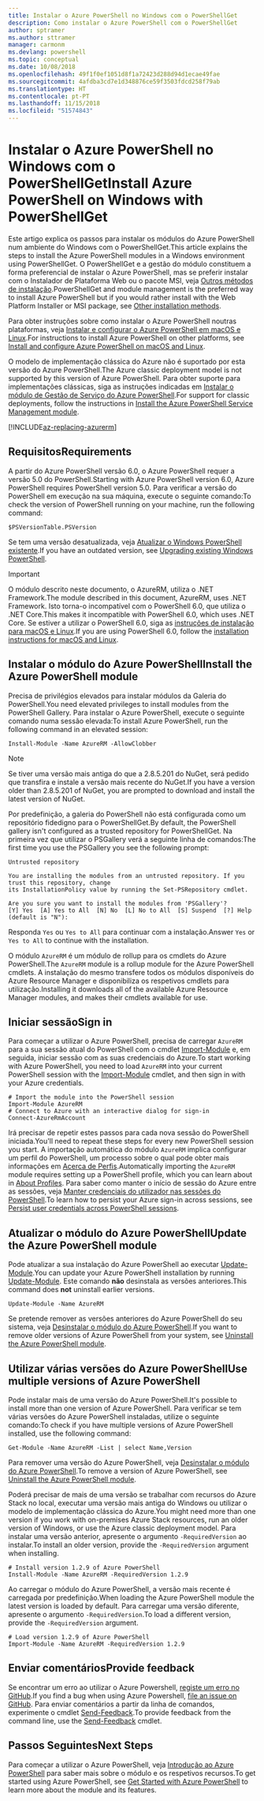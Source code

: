 ```yaml
---
title: Instalar o Azure PowerShell no Windows com o PowerShellGet
description: Como instalar o Azure PowerShell com o PowerShellGet
author: sptramer
ms.author: sttramer
manager: carmonm
ms.devlang: powershell
ms.topic: conceptual
ms.date: 10/08/2018
ms.openlocfilehash: 49f1f0ef1051d8f1a72423d288d94d1ecae49fae
ms.sourcegitcommit: 4afdba3cd7e1d348876ce59f3503fdcd258f79ab
ms.translationtype: HT
ms.contentlocale: pt-PT
ms.lasthandoff: 11/15/2018
ms.locfileid: "51574843"
---
```

# <a name="install-azure-powershell-on-windows-with-powershellget"></a><span data-ttu-id="b2088-103">Instalar o Azure PowerShell no Windows com o PowerShellGet</span><span class="sxs-lookup"><span data-stu-id="b2088-103">Install Azure PowerShell on Windows with PowerShellGet</span></span>

<span data-ttu-id="b2088-104">Este artigo explica os passos para instalar os módulos do Azure PowerShell num ambiente do Windows com o PowerShellGet.</span><span class="sxs-lookup"><span data-stu-id="b2088-104">This article explains the steps to install the Azure PowerShell modules in a Windows environment using PowerShellGet.</span></span> <span data-ttu-id="b2088-105">O PowerShellGet e a gestão do módulo constituem a forma preferencial de instalar o Azure PowerShell, mas se preferir instalar com o Instalador de Plataforma Web ou o pacote MSI, veja [Outros métodos de instalação](other-install.md).</span><span class="sxs-lookup"><span data-stu-id="b2088-105">PowerShellGet and module management is the preferred way to install Azure PowerShell but if you would rather install with the Web Platform Installer or MSI package, see [Other installation methods](other-install.md).</span></span>

<span data-ttu-id="b2088-106">Para obter instruções sobre como instalar o Azure PowerShell noutras plataformas, veja [Instalar e configurar o Azure PowerShell em macOS e Linux](install-azurermps-maclinux.md).</span><span class="sxs-lookup"><span data-stu-id="b2088-106">For instructions to install Azure PowerShell on other platforms, see [Install and configure Azure PowerShell on macOS and Linux](install-azurermps-maclinux.md).</span></span>

<span data-ttu-id="b2088-107">O modelo de implementação clássica do Azure não é suportado por esta versão do Azure PowerShell.</span><span class="sxs-lookup"><span data-stu-id="b2088-107">The Azure classic deployment model is not supported by this version of Azure PowerShell.</span></span> <span data-ttu-id="b2088-108">Para obter suporte para implementações clássicas, siga as instruções indicadas em [Instalar o módulo de Gestão de Serviço do Azure PowerShell](/powershell/azure/servicemanagement/install-azure-ps).</span><span class="sxs-lookup"><span data-stu-id="b2088-108">For support for classic deployments, follow the instructions in [Install the Azure PowerShell Service Management module](/powershell/azure/servicemanagement/install-azure-ps).</span></span>

[!INCLUDE[az-replacing-azurerm](../includes/az-replacing-azurerm.md)]

## <a name="requirements"></a><span data-ttu-id="b2088-109">Requisitos</span><span class="sxs-lookup"><span data-stu-id="b2088-109">Requirements</span></span>

<span data-ttu-id="b2088-110">A partir do Azure PowerShell versão 6.0, o Azure PowerShell requer a versão 5.0 do PowerShell.</span><span class="sxs-lookup"><span data-stu-id="b2088-110">Starting with Azure PowerShell version 6.0, Azure PowerShell requires PowerShell version 5.0.</span></span> <span data-ttu-id="b2088-111">Para verificar a versão do PowerShell em execução na sua máquina, execute o seguinte comando:</span><span class="sxs-lookup"><span data-stu-id="b2088-111">To check the version of PowerShell running on your machine, run the following command:</span></span>

```powershell-interactive
$PSVersionTable.PSVersion
```

<span data-ttu-id="b2088-112">Se tem uma versão desatualizada, veja [Atualizar o Windows PowerShell existente](/powershell/scripting/setup/installing-windows-powershell?view=powershell-6#upgrading-existing-windows-powershell).</span><span class="sxs-lookup"><span data-stu-id="b2088-112">If you have an outdated version, see [Upgrading existing Windows PowerShell](/powershell/scripting/setup/installing-windows-powershell?view=powershell-6#upgrading-existing-windows-powershell).</span></span>

> [!IMPORTANT]
> <span data-ttu-id="b2088-113">O módulo descrito neste documento, o AzureRM, utiliza o .NET Framework.</span><span class="sxs-lookup"><span data-stu-id="b2088-113">The module described in this document, AzureRM, uses .NET Framework.</span></span> <span data-ttu-id="b2088-114">Isto torna-o incompatível com o PowerShell 6.0, que utiliza o .NET Core.</span><span class="sxs-lookup"><span data-stu-id="b2088-114">This makes it incompatible with PowerShell 6.0, which uses .NET Core.</span></span> <span data-ttu-id="b2088-115">Se estiver a utilizar o PowerShell 6.0, siga as [instruções de instalação para macOS e Linux](install-azurermps-maclinux.md).</span><span class="sxs-lookup"><span data-stu-id="b2088-115">If you are using PowerShell 6.0, follow the [installation instructions for macOS and Linux](install-azurermps-maclinux.md).</span></span>

## <a name="install-the-azure-powershell-module"></a><span data-ttu-id="b2088-116">Instalar o módulo do Azure PowerShell</span><span class="sxs-lookup"><span data-stu-id="b2088-116">Install the Azure PowerShell module</span></span>

<span data-ttu-id="b2088-117">Precisa de privilégios elevados para instalar módulos da Galeria do PowerShell.</span><span class="sxs-lookup"><span data-stu-id="b2088-117">You need elevated privileges to install modules from the PowerShell Gallery.</span></span> <span data-ttu-id="b2088-118">Para instalar o Azure PowerShell, execute o seguinte comando numa sessão elevada:</span><span class="sxs-lookup"><span data-stu-id="b2088-118">To install Azure PowerShell, run the following command in an elevated session:</span></span>

```powershell-interactive
Install-Module -Name AzureRM -AllowClobber
```

> [!NOTE]
> <span data-ttu-id="b2088-119">Se tiver uma versão mais antiga do que a 2.8.5.201 do NuGet, será pedido que transfira e instale a versão mais recente do NuGet.</span><span class="sxs-lookup"><span data-stu-id="b2088-119">If you have a version older than 2.8.5.201 of NuGet, you are prompted to download and install the latest version of NuGet.</span></span>

<span data-ttu-id="b2088-120">Por predefinição, a galeria do PowerShell não está configurada como um repositório fidedigno para o PowerShellGet.</span><span class="sxs-lookup"><span data-stu-id="b2088-120">By default, the PowerShell gallery isn't configured as a trusted repository for PowerShellGet.</span></span> <span data-ttu-id="b2088-121">Na primeira vez que utilizar o PSGallery verá a seguinte linha de comandos:</span><span class="sxs-lookup"><span data-stu-id="b2088-121">The first time you use the PSGallery you see the following prompt:</span></span>

```output
Untrusted repository

You are installing the modules from an untrusted repository. If you trust this repository, change
its InstallationPolicy value by running the Set-PSRepository cmdlet.

Are you sure you want to install the modules from 'PSGallery'?
[Y] Yes  [A] Yes to All  [N] No  [L] No to All  [S] Suspend  [?] Help (default is "N"):
```

<span data-ttu-id="b2088-122">Responda `Yes` ou `Yes to All` para continuar com a instalação.</span><span class="sxs-lookup"><span data-stu-id="b2088-122">Answer `Yes` or `Yes to All` to continue with the installation.</span></span>

<span data-ttu-id="b2088-123">O módulo `AzureRM` é um módulo de rollup para os cmdlets do Azure PowerShell.</span><span class="sxs-lookup"><span data-stu-id="b2088-123">The `AzureRM` module is a rollup module for the Azure PowerShell cmdlets.</span></span> <span data-ttu-id="b2088-124">A instalação do mesmo transfere todos os módulos disponíveis do Azure Resource Manager e disponibiliza os respetivos cmdlets para utilização.</span><span class="sxs-lookup"><span data-stu-id="b2088-124">Installing it downloads all of the available Azure Resource Manager modules, and makes their cmdlets available for use.</span></span>

## <a name="sign-in"></a><span data-ttu-id="b2088-125">Iniciar sessão</span><span class="sxs-lookup"><span data-stu-id="b2088-125">Sign in</span></span>

<span data-ttu-id="b2088-126">Para começar a utilizar o Azure PowerShell, precisa de carregar `AzureRM` para a sua sessão atual do PowerShell com o cmdlet [Import-Module](/powershell/module/Microsoft.PowerShell.Core/Import-Module) e, em seguida, iniciar sessão com as suas credenciais do Azure.</span><span class="sxs-lookup"><span data-stu-id="b2088-126">To start working with Azure PowerShell, you need to load `AzureRM` into your current PowerShell session with the [Import-Module](/powershell/module/Microsoft.PowerShell.Core/Import-Module) cmdlet, and then sign in with your Azure credentials.</span></span>

```powershell-interactive
# Import the module into the PowerShell session
Import-Module AzureRM
# Connect to Azure with an interactive dialog for sign-in
Connect-AzureRmAccount
```

<span data-ttu-id="b2088-127">Irá precisar de repetir estes passos para cada nova sessão do PowerShell iniciada.</span><span class="sxs-lookup"><span data-stu-id="b2088-127">You'll need to repeat these steps for every new PowerShell session you start.</span></span> <span data-ttu-id="b2088-128">A importação automática do módulo `AzureRM` implica configurar um perfil do PowerShell, um processo sobre o qual pode obter mais informações em [Acerca de Perfis](/powershell/module/microsoft.powershell.core/about/about_profiles).</span><span class="sxs-lookup"><span data-stu-id="b2088-128">Automatically importing the `AzureRM` module requires setting up a PowerShell profile, which you can learn about in [About Profiles](/powershell/module/microsoft.powershell.core/about/about_profiles).</span></span>
<span data-ttu-id="b2088-129">Para saber como manter o início de sessão do Azure entre as sessões, veja [Manter credenciais do utilizador nas sessões do PowerShell](context-persistence.md).</span><span class="sxs-lookup"><span data-stu-id="b2088-129">To learn how to persist your Azure sign-in across sessions, see [Persist user credentials across PowerShell sessions](context-persistence.md).</span></span>

## <a name="update-the-azure-powershell-module"></a><span data-ttu-id="b2088-130">Atualizar o módulo do Azure PowerShell</span><span class="sxs-lookup"><span data-stu-id="b2088-130">Update the Azure PowerShell module</span></span>

<span data-ttu-id="b2088-131">Pode atualizar a sua instalação do Azure PowerShell ao executar [Update-Module](/powershell/module/powershellget/update-module).</span><span class="sxs-lookup"><span data-stu-id="b2088-131">You can update your Azure PowerShell installation by running [Update-Module](/powershell/module/powershellget/update-module).</span></span> <span data-ttu-id="b2088-132">Este comando __não__ desinstala as versões anteriores.</span><span class="sxs-lookup"><span data-stu-id="b2088-132">This command does __not__ uninstall earlier versions.</span></span>

```powershell-interactive
Update-Module -Name AzureRM
```

<span data-ttu-id="b2088-133">Se pretende remover as versões anteriores do Azure PowerShell do seu sistema, veja [Desinstalar o módulo do Azure PowerShell](uninstall-azurerm-ps.md).</span><span class="sxs-lookup"><span data-stu-id="b2088-133">If you want to remove older versions of Azure PowerShell from your system, see [Uninstall the Azure PowerShell module](uninstall-azurerm-ps.md).</span></span>

## <a name="use-multiple-versions-of-azure-powershell"></a><span data-ttu-id="b2088-134">Utilizar várias versões do Azure PowerShell</span><span class="sxs-lookup"><span data-stu-id="b2088-134">Use multiple versions of Azure PowerShell</span></span>

<span data-ttu-id="b2088-135">Pode instalar mais de uma versão do Azure PowerShell.</span><span class="sxs-lookup"><span data-stu-id="b2088-135">It's possible to install more than one version of Azure PowerShell.</span></span> <span data-ttu-id="b2088-136">Para verificar se tem várias versões do Azure PowerShell instaladas, utilize o seguinte comando:</span><span class="sxs-lookup"><span data-stu-id="b2088-136">To check if you have multiple versions of Azure PowerShell installed, use the following command:</span></span>

```powershell-interactive
Get-Module -Name AzureRM -List | select Name,Version
```

<span data-ttu-id="b2088-137">Para remover uma versão do Azure PowerShell, veja [Desinstalar o módulo do Azure PowerShell](uninstall-azurerm-ps.md).</span><span class="sxs-lookup"><span data-stu-id="b2088-137">To remove a version of Azure PowerShell, see [Uninstall the Azure PowerShell module](uninstall-azurerm-ps.md).</span></span>

<span data-ttu-id="b2088-138">Poderá precisar de mais de uma versão se trabalhar com recursos do Azure Stack no local, executar uma versão mais antiga do Windows ou utilizar o modelo de implementação clássica do Azure.</span><span class="sxs-lookup"><span data-stu-id="b2088-138">You might need more than one version if you work with on-premises Azure Stack resources, run an older version of Windows, or use the Azure classic deployment model.</span></span> <span data-ttu-id="b2088-139">Para instalar uma versão anterior, apresente o argumento `-RequiredVersion` ao instalar.</span><span class="sxs-lookup"><span data-stu-id="b2088-139">To install an older version, provide the `-RequiredVersion` argument when installing.</span></span>

```powershell-interactive
# Install version 1.2.9 of Azure PowerShell
Install-Module -Name AzureRM -RequiredVersion 1.2.9
```

<span data-ttu-id="b2088-140">Ao carregar o módulo do Azure PowerShell, a versão mais recente é carregada por predefinição.</span><span class="sxs-lookup"><span data-stu-id="b2088-140">When loading the Azure PowerShell module the latest version is loaded by default.</span></span> <span data-ttu-id="b2088-141">Para carregar uma versão diferente, apresente o argumento `-RequiredVersion`.</span><span class="sxs-lookup"><span data-stu-id="b2088-141">To load a different version, provide the `-RequiredVersion` argument.</span></span>

```powershell-interactive
# Load version 1.2.9 of Azure PowerShell
Import-Module -Name AzureRM -RequiredVersion 1.2.9
```

## <a name="provide-feedback"></a><span data-ttu-id="b2088-142">Enviar comentários</span><span class="sxs-lookup"><span data-stu-id="b2088-142">Provide feedback</span></span>

<span data-ttu-id="b2088-143">Se encontrar um erro ao utilizar o Azure Powershell, [registe um erro no GitHub](https://github.com/Azure/azure-powershell/issues).</span><span class="sxs-lookup"><span data-stu-id="b2088-143">If you find a bug when using Azure Powershell, [file an issue on GitHub](https://github.com/Azure/azure-powershell/issues).</span></span>
<span data-ttu-id="b2088-144">Para enviar comentários a partir da linha de comandos, experimente o cmdlet [Send-Feedback](/powershell/module/azurerm.profile/send-feedback).</span><span class="sxs-lookup"><span data-stu-id="b2088-144">To provide feedback from the command line, use the [Send-Feedback](/powershell/module/azurerm.profile/send-feedback) cmdlet.</span></span>

## <a name="next-steps"></a><span data-ttu-id="b2088-145">Passos Seguintes</span><span class="sxs-lookup"><span data-stu-id="b2088-145">Next Steps</span></span>

<span data-ttu-id="b2088-146">Para começar a utilizar o Azure PowerShell, veja [Introdução ao Azure PowerShell](get-started-azureps.md) para saber mais sobre o módulo e os respetivos recursos.</span><span class="sxs-lookup"><span data-stu-id="b2088-146">To get started using Azure PowerShell, see [Get Started with Azure PowerShell](get-started-azureps.md) to learn more about the module and its features.</span></span>